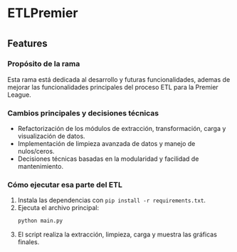 # ETLPremier
#
## Features

### Propósito de la rama
Esta rama está dedicada al desarrollo y futuras funcionalidades, ademas de mejorar las funcionalidades principales del proceso ETL para la Premier League.

### Cambios principales y decisiones técnicas
- Refactorización de los módulos de extracción, transformación, carga y visualización de datos.
- Implementación de limpieza avanzada de datos y manejo de nulos/ceros.
- Decisiones técnicas basadas en la modularidad y facilidad de mantenimiento.

### Cómo ejecutar esa parte del ETL
1. Instala las dependencias con `pip install -r requirements.txt`.
2. Ejecuta el archivo principal:
	```bash
	python main.py
	```
3. El script realiza la extracción, limpieza, carga y muestra las gráficas finales.
